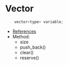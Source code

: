# **Vector**

```c++
    vector<type> variable;
```
- [References](https://www.geeksforgeeks.org/vector-in-cpp-stl/)
- Method:
    - size
    - push_back() 
    - clear()
    - reserve() 
